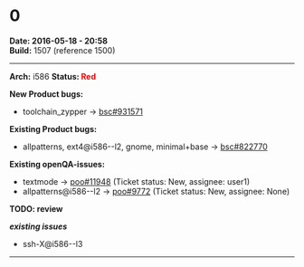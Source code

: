 # 0


**Date: 2016-05-18 - 20:58**  
**Build:** 1507 (reference 1500)

<hr>

**Arch:** i586
**Status: <font color="red">Red</font>**

**New Product bugs:**

* toolchain_zypper -> [bsc#931571](https://bugzilla.opensuse.org/show_bug.cgi?id=931571)


**Existing Product bugs:**

* allpatterns, ext4@i586--l2, gnome, minimal+base -> [bsc#822770](https://bugzilla.opensuse.org/show_bug.cgi?id=822770)


**Existing openQA-issues:**

* textmode -> [poo#11948](https://progress.opensuse.org/issues/11948) (Ticket status: New, assignee: user1)
* allpatterns@i586--l2 -> [poo#9772](https://progress.opensuse.org/issues/9772) (Ticket status: New, assignee: None)


**TODO: review**

***existing issues***

* ssh-X@i586--l3



---
